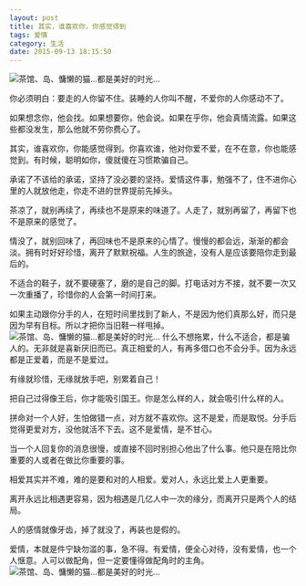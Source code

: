 ```yaml
---
layout: post
title: 其实，谁喜欢你，你感觉得到
tags: 爱情
category: 生活
date: 2015-09-13 18:15:50
---
```


![](http://7xlkoc.com1.z0.glb.clouddn.com/9-13-01.jpg "茶馆、岛、慵懒的猫...都是美好的时光...")

你必须明白：要走的人你留不住。装睡的人你叫不醒，不爱你的人你感动不了。

如果想念你，他会找。如果想要你，他会说。如果在乎你，他会真情流露。如果这些都没发生，那么他就不劳你费心了。

其实，谁喜欢你，你能感觉得到。你喜欢谁，他对你爱不爱，在不在意，你也能感觉到。有时候，聪明如你，傻就傻在习惯欺骗自己。

承诺了不该给的承诺，坚持了没必要的坚持。爱情这件事，勉强不了，住不进你心里的人就放他走，你走不进的世界提前先掉头。

茶凉了，就别再续了，再续也不是原来的味道了。人走了，就别再留了，再留下也不是原来的感觉了。

情没了，就别回味了，再回味也不是原来的心情了。慢慢的都会远，渐渐的都会淡。拥有时好好珍惜，离开了默默祝福。人生的旅途，没有人是应该要陪你走到最后的。

不适合的鞋子，就不要硬塞了，磨的是自己的脚。打电话对方不接，就不要一次又一次重播了，珍惜你的人会第一时间打来。

如果主动跟你分手的人，在短时间里找到了新人，不是因为他们真那么好，而只是因为早有目标。所以才把你当旧鞋一样甩掉。
![](http://7xlkoc.com1.z0.glb.clouddn.com/9-13-02.png "茶馆、岛、慵懒的猫...都是美好的时光...")
什么不想拖累，什么不适合，都是骗人的。无非就是喜新厌旧而已。真正相爱的人，有再多借口也不会分手。因为永远都是正爱着，而是不是爱过。

有缘就珍惜，无缘就放手吧，别累着自己！

把自己过得像王后，你才能吸引国王。你是怎么样的人，就会吸引什么样的人。

拼命对一个人好，生怕做错一点，对方就不喜欢你。这不是爱，而是取悦。分手后觉得更爱对方，没他就活不下去。这不是爱情，是不甘心。

当一个人回复你的消息很慢，或直接不回时别担心他出了什么事。他只是在陪比你重要的人或者在做比你重要的事。

相爱其实并不难，难的是要和对的人相爱。爱对人，永远比爱上人更重要。

离开永远比相遇更容易，因为相遇是几亿人中一次的缘分，而离开只是两个人的结局。

人的感情就像牙齿，掉了就没了，再装也是假的。

爱情，本就是件宁缺勿滥的事，急不得。有爱情，便全心对待，没有爱情，也一个人惬意。人可以做配角，但一定要懂得做配角时的主角。
![](http://7xlkoc.com1.z0.glb.clouddn.com/qrcode.jpg "茶馆、岛、慵懒的猫...都是美好的时光...")